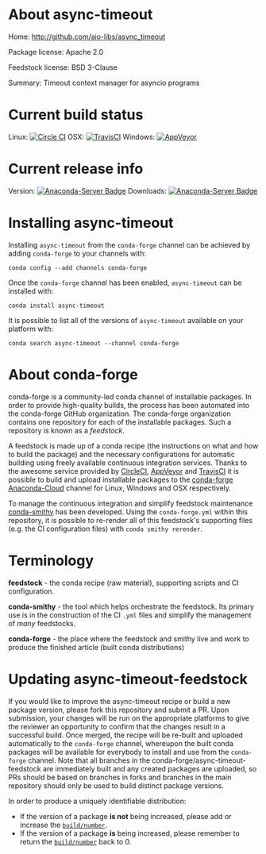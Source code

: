 About async-timeout
===================

Home: http://github.com/aio-libs/async_timeout

Package license: Apache 2.0

Feedstock license: BSD 3-Clause

Summary: Timeout context manager for asyncio programs



Current build status
====================

Linux: [![Circle CI](https://circleci.com/gh/conda-forge/async-timeout-feedstock.svg?style=shield)](https://circleci.com/gh/conda-forge/async-timeout-feedstock)
OSX: [![TravisCI](https://travis-ci.org/conda-forge/async-timeout-feedstock.svg?branch=master)](https://travis-ci.org/conda-forge/async-timeout-feedstock)
Windows: [![AppVeyor](https://ci.appveyor.com/api/projects/status/github/conda-forge/async-timeout-feedstock?svg=True)](https://ci.appveyor.com/project/conda-forge/async-timeout-feedstock/branch/master)

Current release info
====================
Version: [![Anaconda-Server Badge](https://anaconda.org/conda-forge/async-timeout/badges/version.svg)](https://anaconda.org/conda-forge/async-timeout)
Downloads: [![Anaconda-Server Badge](https://anaconda.org/conda-forge/async-timeout/badges/downloads.svg)](https://anaconda.org/conda-forge/async-timeout)

Installing async-timeout
========================

Installing `async-timeout` from the `conda-forge` channel can be achieved by adding `conda-forge` to your channels with:

```
conda config --add channels conda-forge
```

Once the `conda-forge` channel has been enabled, `async-timeout` can be installed with:

```
conda install async-timeout
```

It is possible to list all of the versions of `async-timeout` available on your platform with:

```
conda search async-timeout --channel conda-forge
```


About conda-forge
=================

conda-forge is a community-led conda channel of installable packages.
In order to provide high-quality builds, the process has been automated into the
conda-forge GitHub organization. The conda-forge organization contains one repository
for each of the installable packages. Such a repository is known as a *feedstock*.

A feedstock is made up of a conda recipe (the instructions on what and how to build
the package) and the necessary configurations for automatic building using freely
available continuous integration services. Thanks to the awesome service provided by
[CircleCI](https://circleci.com/), [AppVeyor](http://www.appveyor.com/)
and [TravisCI](https://travis-ci.org/) it is possible to build and upload installable
packages to the [conda-forge](https://anaconda.org/conda-forge)
[Anaconda-Cloud](http://docs.anaconda.org/) channel for Linux, Windows and OSX respectively.

To manage the continuous integration and simplify feedstock maintenance
[conda-smithy](http://github.com/conda-forge/conda-smithy) has been developed.
Using the ``conda-forge.yml`` within this repository, it is possible to re-render all of
this feedstock's supporting files (e.g. the CI configuration files) with ``conda smithy rerender``.


Terminology
===========

**feedstock** - the conda recipe (raw material), supporting scripts and CI configuration.

**conda-smithy** - the tool which helps orchestrate the feedstock.
                   Its primary use is in the construction of the CI ``.yml`` files
                   and simplify the management of *many* feedstocks.

**conda-forge** - the place where the feedstock and smithy live and work to
                  produce the finished article (built conda distributions)


Updating async-timeout-feedstock
================================

If you would like to improve the async-timeout recipe or build a new
package version, please fork this repository and submit a PR. Upon submission,
your changes will be run on the appropriate platforms to give the reviewer an
opportunity to confirm that the changes result in a successful build. Once
merged, the recipe will be re-built and uploaded automatically to the
`conda-forge` channel, whereupon the built conda packages will be available for
everybody to install and use from the `conda-forge` channel.
Note that all branches in the conda-forge/async-timeout-feedstock are
immediately built and any created packages are uploaded, so PRs should be based
on branches in forks and branches in the main repository should only be used to
build distinct package versions.

In order to produce a uniquely identifiable distribution:
 * If the version of a package **is not** being increased, please add or increase
   the [``build/number``](http://conda.pydata.org/docs/building/meta-yaml.html#build-number-and-string).
 * If the version of a package **is** being increased, please remember to return
   the [``build/number``](http://conda.pydata.org/docs/building/meta-yaml.html#build-number-and-string)
   back to 0.
